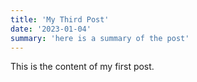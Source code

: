 ```yaml
---
title: 'My Third Post'
date: '2023-01-04'
summary: 'here is a summary of the post'
---
```


This is the content of my first post.
